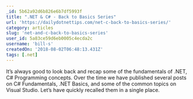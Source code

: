```yaml
---
_id: 5b62a92d6b826e6b7df5993f
title: ".NET & C# - Back to Basics Series"
url: 'https://dailydotnettips.com/net-c-back-to-basics-series/'
category: articles
slug: 'net-and-c-back-to-basics-series'
user_id: 5a83ce59d6eb0005c4ecda2c
username: 'bill-s'
createdOn: '2018-08-02T06:48:13.431Z'
tags: [.net]
---
```


It’s always good to look back and recap some of the fundamentals of .NET, C# Programming concepts.  Over the time we have published several posts on C# Fundamentals, .NET Basics, and some of the common topics on Visual Studio. Let’s have quickly recalled them in a single place.




